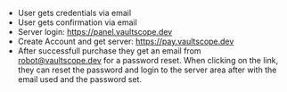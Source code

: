- User gets credentials via email
- User gets confirmation via email
- Server login: https://panel.vaultscope.dev
- Create Account and get server: https://pay.vaultscope.dev
- After successfull purchase they get an email from robot@vaultscope.dev for a password reset. When clicking on the link, they can reset the password and login to the server area after with the email used and the password set.